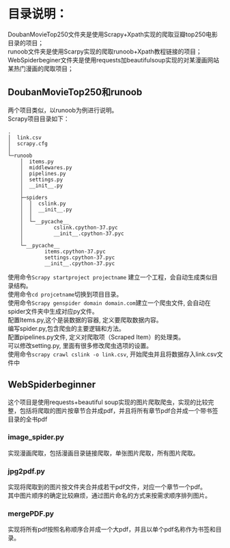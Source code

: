 # 目录说明：
DoubanMovieTop250文件夹是使用Scrapy+Xpath实现的爬取豆瓣top250电影目录的项目；  
runoob文件夹是使用Scarpy实现的爬取runoob+Xpath教程链接的项目；  
WebSpiderbeginer文件夹是使用requests加beautifulsoup实现的对某漫画网站某热门漫画的爬取项目；

## DoubanMovieTop250和runoob
两个项目类似，以runoob为例进行说明。  
Scrapy项目目录如下：
```
.
│  link.csv
│  scrapy.cfg
│
└─runoob
    │  items.py
    │  middlewares.py
    │  pipelines.py
    │  settings.py
    │  __init__.py
    │
    ├─spiders
    │  │  cslink.py
    │  │  __init__.py
    │  │
    │  └─__pycache__
    │          cslink.cpython-37.pyc
    │          __init__.cpython-37.pyc
    │
    └─__pycache__
            items.cpython-37.pyc
            settings.cpython-37.pyc
            __init__.cpython-37.pyc
```
使用命令`Scrapy startproject projectname` 建立一个工程，会自动生成类似目录结构。  
使用命令`cd projcetname`切换到项目目录。  
使用命令`Scrapy genspider domain domain.com`建立一个爬虫文件, 会自动在spider文件夹中生成对应py文件。  
配置Items.py,这个是装数据的容器, 定义要爬取数据内容。  
编写spider.py,包含爬虫的主要逻辑和方法。  
配置pipelines.py文件, 定义对爬取项（Scraped Item）的处理类。  
可以修改setting.py, 里面有很多修改爬虫选项的设置。  
使用命令`scrapy crawl cslink -o link.csv`, 开始爬虫并且将数据存入link.csv文件中

## WebSpiderbeginner
这个项目是使用requests+beautiful soup实现的图片爬取爬虫，实现的比较完整，包括将爬取的图片按章节合并成pdf，并且将所有章节pdf合并成一个带书签目录的全书pdf

### image_spider.py
实现漫画爬取，包括漫画目录链接爬取，单张图片爬取，所有图片爬取。

### jpg2pdf.py
实现将爬取到的图片按文件夹合并成若干pdf文件，对应一个章节一个pdf。  
其中图片顺序的确定比较麻烦，通过图片命名的方式来按需求顺序排列图片。

### mergePDF.py
实现将所有pdf按照名称顺序合并成一个大pdf，并且以单个pdf名称作为书签和目录。
